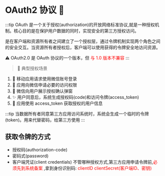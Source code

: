 # OAuth2 协议 🔐

:::tip OAuth
是一个关于授权(authorization)的开放网络标准协议,就是一种授权机制。核心目的是在保护用户数据的同时，实现安全的第三方授权访问。

是在客户端和资源所有者之间建立了一个授权层，通过令牌机制实现两个角色之间的安全交互。当资源所有者授权后，客户端可以使用获得的令牌安全地访问资源。

⚠️ OAuth2.0 是 OAuth 协议的一个版本，但 <font color=red>与 1.0 版本不兼容</font>
:::

> 🌟 典型授权场景

1. 📱 移动应用请求使用微信账号登录
2. 🔑 应用向微信申请必要的访问权限
3. 💬 微信向用户展示授权确认弹窗
4. ✨ 用户同意后，系统生成授权码(code)和访问令牌(access_token)
5. 🎯 应用使用 access_token 获取授权的用户信息

:::tip 当数据所有者同意第三方应用访问系统时，系统会生成一个临时的令牌(token)。用来代替密码，给第三方使用
:::

## 获取令牌的方式
- 授权码(authorization-code)
- 密码式(password)
- 客户端凭证(client credentials)
不管哪种授权方式,第三方应用申请令牌前,<font color=red>必须先到系统备案</font> ,拿到身份识别码: <font color=red>clientID clientSecret(客户端ID、密钥)</font>
